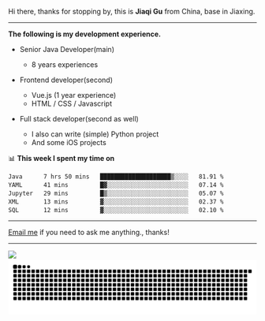 Hi there, thanks for stopping by, this is **Jiaqi Gu** from China, base in Jiaxing.

---

**The following is my development experience.**

- Senior Java Developer(main)
  - 8 years experiences

- Frontend developer(second)
  - Vue.js (1 year experience)
  - HTML / CSS / Javascript
  
- Full stack developer(second as well)
  - I also can write (simple) Python project
  - And some iOS projects

📊 **This week I spent my time on**
<!--START_SECTION:waka-->

```txt
Java      7 hrs 50 mins   ████████████████████▒░░░░   81.91 %
YAML      41 mins         █▓░░░░░░░░░░░░░░░░░░░░░░░   07.14 %
Jupyter   29 mins         █▒░░░░░░░░░░░░░░░░░░░░░░░   05.07 %
XML       13 mins         ▓░░░░░░░░░░░░░░░░░░░░░░░░   02.37 %
SQL       12 mins         ▓░░░░░░░░░░░░░░░░░░░░░░░░   02.10 %
```

<!--END_SECTION:waka-->

---

[Email me](mailto:htk2klwgr@mozmail.com?subject=Hiring_from_GitHub) if you need to ask me anything., thanks!

---

![]( https://visitor-badge.glitch.me/badge?page_id=githubgujiaqi)
![]( https://github.com/droid-Q/droid-Q/raw/output/github-contribution-grid-snake.svg#gh-dark-mode-only)
